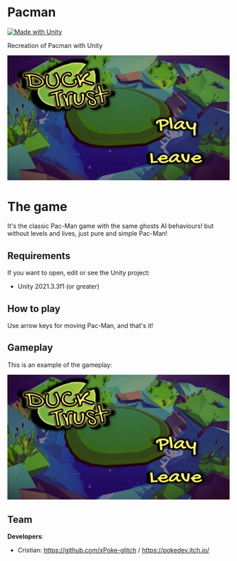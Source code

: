# Pacman
[![Made with Unity](https://img.shields.io/badge/Made%20with-Unity-57b9d3.svg?style=flat&logo=unity)](https://www.unity.com)

Recreation of Pacman with Unity

<img src="https://github.com/Multiplayer-Game-Jam-Team/DuckTrust/blob/main/Screenshots/main-menu.png" width="750">

# The game
It's the classic Pac-Man game with the same ghosts AI behaviours! but without levels and lives, just pure and simple Pac-Man!

## Requirements

If you want to open, edit or see the Unity project:
* Unity 2021.3.3f1 (or greater)

## How to play

Use arrow keys for moving Pac-Man, and that's it!

## Gameplay

This is an example of the gameplay:

<img src="https://github.com/Multiplayer-Game-Jam-Team/DuckTrust/blob/main/Screenshots/main-menu.png" width="750">

## Team

**Developers**:
* Cristian: https://github.com/xPoke-glitch / https://pokedev.itch.io/
